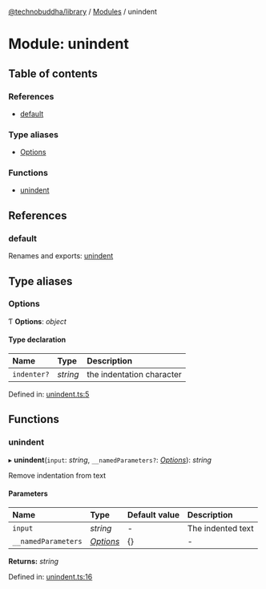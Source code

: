 [@technobuddha/library](../../README.md) / [Modules](../Modules.md) / unindent

# Module: unindent

## Table of contents

### References

- [default](unindent.md#default)

### Type aliases

- [Options](unindent.md#options)

### Functions

- [unindent](unindent.md#unindent)

## References

### default

Renames and exports: [unindent](unindent.md#unindent)

## Type aliases

### Options

Ƭ **Options**: *object*

#### Type declaration

| Name | Type | Description |
| :------ | :------ | :------ |
| `indenter?` | *string* | the indentation character |

Defined in: [unindent.ts:5](../../src/unindent.ts#L5)

## Functions

### unindent

▸ **unindent**(`input`: *string*, `__namedParameters?`: [*Options*](unindent.md#options)): *string*

Remove indentation from text

#### Parameters

| Name | Type | Default value | Description |
| :------ | :------ | :------ | :------ |
| `input` | *string* | - | The indented text |
| `__namedParameters` | [*Options*](unindent.md#options) | {} | - |

**Returns:** *string*

Defined in: [unindent.ts:16](../../src/unindent.ts#L16)
